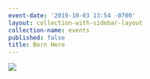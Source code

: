 ```yaml
---
event-date: '2019-10-03 13:54 -0700'
layout: collection-with-sidebar-layout
collection-name: events
published: false
title: Born Here
---
```

![]({{site.baseurl}}/media/MAY%20Born%20Here.png)